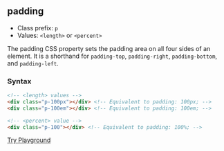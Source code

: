 ## padding
- Class prefix: `p`
- Values: `<length>` or `<percent>`

The padding CSS property sets the padding area on all four sides of an element. It is a shorthand for `padding-top`, `padding-right`, `padding-bottom`, and `padding-left`.

### Syntax
```html
<!-- <length> values -->
<div class="p-100px"></div> <!-- Equivalent to padding: 100px; -->
<div class="p-100em"></div> <!-- Equivalent to padding: 100em; -->

<!-- <percent> value -->
<div class="p-100"></div> <!-- Equivalent to padding: 100%; -->
```
[Try Playground](../../../demo)
